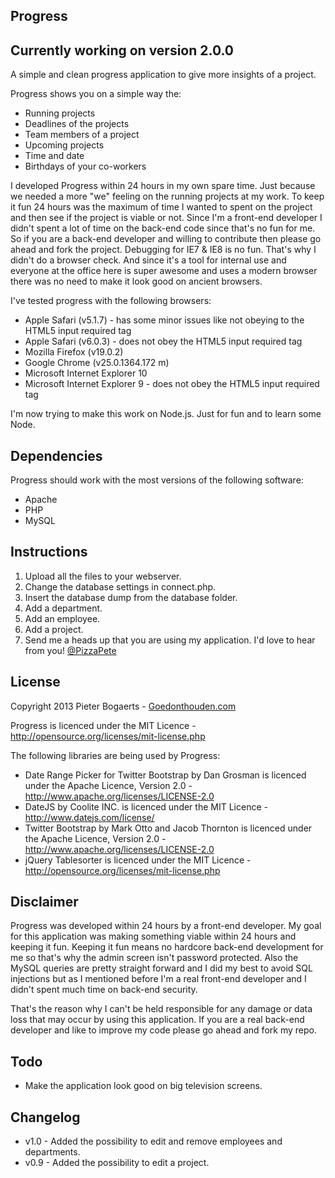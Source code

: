 Progress
---

Currently working on version 2.0.0
---

A simple and clean progress application to give more insights of a project.

Progress shows you on a simple way the:
- Running projects
- Deadlines of the projects
- Team members of a project
- Upcoming projects
- Time and date
- Birthdays of your co-workers

I developed Progress within 24 hours in my own spare time. Just because we needed a more "we" feeling on the running projects at my work.
To keep it fun 24 hours was the maximum of time I wanted to spent on the project and then see if the project is viable or not. Since I'm a front-end developer I didn't spent a lot of time on the back-end code since that's no fun for me. So if you are a back-end developer and willing to contribute then please go ahead and fork the project.
Debugging for IE7 & IE8 is no fun. That's why I didn't do a browser check. And since it's a tool for internal use and everyone at the office here is super awesome and uses a modern browser there was no need to make it look good on ancient browsers.

I've tested progress with the following browsers:
- Apple Safari (v5.1.7) - has some minor issues like not obeying to the HTML5 input required tag
- Apple Safari (v6.0.3) - does not obey the HTML5 input required tag
- Mozilla Firefox (v19.0.2)
- Google Chrome (v25.0.1364.172 m)
- Microsoft Internet Explorer 10
- Microsoft Internet Explorer 9 - does not obey the HTML5 input required tag

I'm now trying to make this work on Node.js. Just for fun and to learn some Node.

Dependencies
---
Progress should work with the most versions of the following software:
- Apache
- PHP
- MySQL

Instructions
---
1. Upload all the files to your webserver.
2. Change the database settings in connect.php.
3. Insert the database dump from the database folder.
4. Add a department.
5. Add an employee.
6. Add a project.
7. Send me a heads up that you are using my application. I'd love to hear from you! [@PizzaPete](http://www.twitter.com/PizzaPete/ "Follow me on Twitter")

License
---
Copyright 2013 Pieter Bogaerts - [Goedonthouden.com](http://www.goedonthouden.com/ "My Personal Homepage")

Progress is licenced under the MIT Licence - http://opensource.org/licenses/mit-license.php

The following libraries are being used by Progress:
- Date Range Picker for Twitter Bootstrap by Dan Grosman is licenced under the Apache Licence, Version 2.0 - http://www.apache.org/licenses/LICENSE-2.0
- DateJS by Coolite INC. is licenced under the MIT Licence - http://www.datejs.com/license/
- Twitter Bootstrap by Mark Otto and Jacob Thornton is licenced under the Apache Licence, Version 2.0 - http://www.apache.org/licenses/LICENSE-2.0
- jQuery Tablesorter is licenced under the MIT Licence - http://opensource.org/licenses/mit-license.php

Disclaimer
---
Progress was developed within 24 hours by a front-end developer. My goal for this application was making something viable within 24 hours and keeping it fun. Keeping it fun means no hardcore back-end development for me so that's why the admin screen isn't password protected. Also the MySQL queries are pretty straight forward and I did my best to avoid SQL injections but as I mentioned before I'm a real front-end developer and I didn't spent much time on back-end security. 

That's the reason why I can't be held responsible for any damage or data loss that may occur by using this application. If you are a real back-end developer and like to improve my code please go ahead and fork my repo. 

Todo
---
- Make the application look good on big television screens.

Changelog
---
- v1.0 - Added the possibility to edit and remove employees and departments.
- v0.9 - Added the possibility to edit a project.
